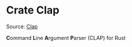 # Crate Clap
Source: [Clap](https://docs.rs/clap/latest/clap/)

**C**ommand **L**ine **A**rgument **P**arser (CLAP) for Rust
